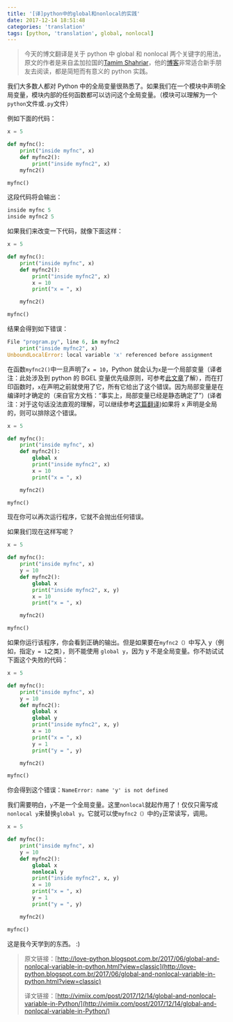 ```yaml
---
title: '[译]python中的global和nonlocal的实践'
date: 2017-12-14 18:51:48
categories: 'translation'
tags: [python, 'translation', global, nonlocal]
---
```


> 今天的博文翻译是关于 python 中 global 和 nonlocal 两个关键字的用法，原文的作者是来自孟加拉国的[Tamim Shahriar](https://twitter.com/subeen)，他的[博客](http://love-python.blogspot.com.br/?view=classic)非常适合新手朋友去阅读，都是简短而有意义的 python 实践。

我们大多数人都对 Python 中的全局变量很熟悉了。如果我们在一个模块中声明全局变量，模块内部的任何函数都可以访问这个全局变量。（模块可以理解为一个`python`文件或`.py`文件）

<!--more-->

例如下面的代码：

```python
x = 5

def myfnc():
	print("inside myfnc", x)
 	def myfnc2():
		print("inside myfnc2", x)
	myfnc2()

myfnc()
```

这段代码将会输出：

```python
inside myfnc 5
inside myfnc2 5
```

如果我们来改变一下代码，就像下面这样：

```python
x = 5

def myfnc():
	print("inside myfnc", x)
	def myfnc2():
		print("inside myfnc2", x)
		x = 10
		print("x = ", x)

	myfnc2()

myfnc()
```

结果会得到如下错误：

```python
File "program.py", line 6, in myfnc2
    print("inside myfnc2", x)
UnboundLocalError: local variable 'x' referenced before assignment
```

在函数`myfnc2()`中一旦声明了`x = 10`，Python 就会认为`x`是一个局部变量（译者注：此处涉及到 python 的 BGEL 变量优先级原则，可参考[此文章](https://docs.lvrui.io/2016/07/12/Python%E7%9A%84%E5%8F%98%E9%87%8F%E4%BD%9C%E7%94%A8%E5%9F%9F/)了解），而在打印函数时，`x`在声明之前就使用了它，所有它给出了这个错误。因为局部变量是在编译时才确定的（来自官方文档：“事实上，局部变量已经是静态确定了”）(译者注：对于这句话没法直观的理解，可以继续参考[这篇翻译](http://blog.csdn.net/lwl_ls/article/details/1731318))如果将 x 声明是全局的，则可以排除这个错误。

```python
x = 5

def myfnc():
	print("inside myfnc", x)
	def myfnc2():
		global x
		print("inside myfnc2", x)
		x = 10
		print("x = ", x)

	myfnc2()

myfnc()
```

现在你可以再次运行程序，它就不会抛出任何错误。

如果我们现在这样写呢？

```python
x = 5

def myfnc():
	print("inside myfnc", x)
	y = 10
	def myfnc2():
		global x
		print("inside myfnc2", x, y)
		x = 10
		print("x = ", x)

	myfnc2()

myfnc()
```

如果你运行该程序，你会看到正确的输出。但是如果要在`myfnc2（）`中写入 y（例如，指定`y = 1`之类），则不能使用 `global y`，因为 y 不是全局变量。你不妨试试下面这个失败的代码：

```python
x = 5

def myfnc():
	print("inside myfnc", x)
	y = 10
	def myfnc2():
		global x
		global y
		print("inside myfnc2", x, y)
		x = 10
		print("x = ", x)
		y = 1
		print("y = ", y)

	myfnc2()

myfnc()
```

你会得到这个错误：`NameError: name 'y' is not defined`

我们需要明白，`y`不是一个全局变量。这里`nonlocal`就起作用了！仅仅只需写成`nonlocal y`来替换`global y`。它就可以使`myfnc2（）`中的`y`正常读写，调用。

```python
x = 5

def myfnc():
	print("inside myfnc", x)
	y = 10
	def myfnc2():
		global x
		nonlocal y
		print("inside myfnc2", x, y)
		x = 10
		print("x = ", x)
		y = 1
		print("y = ", y)

	myfnc2()

myfnc()
```

这是我今天学到的东西。 :)

> 原文链接：[http://love-python.blogspot.com.br/2017/06/global-and-nonlocal-variable-in-python.html?view=classic](http://love-python.blogspot.com.br/2017/06/global-and-nonlocal-variable-in-python.html?view=classic)
>
> 译文链接：[http://vimiix.com/post/2017/12/14/global-and-nonlocal-variable-in-Python/](http://vimiix.com/post/2017/12/14/global-and-nonlocal-variable-in-Python/)
